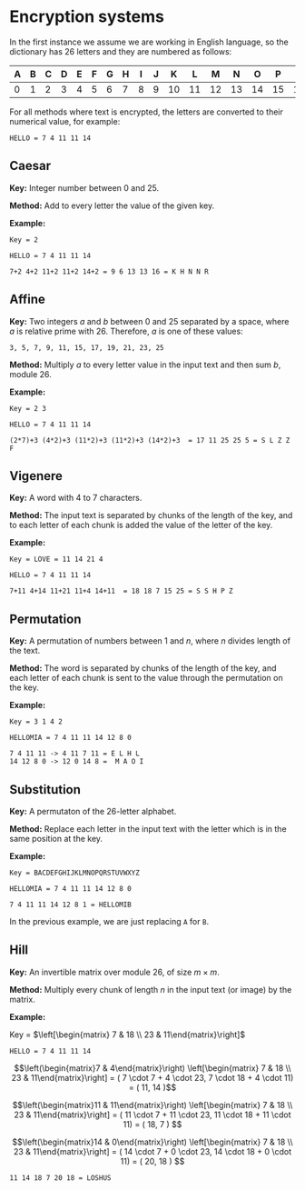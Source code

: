# Encryption systems

In the first instance we assume we are working in English language, so the dictionary has 26 letters and they are numbered as follows:

| A | B | C | D | E | F | G | H | I | J | K  | L  | M  | N  | O  | P  | Q  | R  | S  | T  | U  | V  | W  | X  | Y  | Z  |
|---|---|---|---|---|---|---|---|---|---|----|----|----|----|----|----|----|----|----|----|----|----|----|----|----|----|
| 0 | 1 | 2 | 3 | 4 | 5 | 6 | 7 | 8 | 9 | 10 | 11 | 12 | 13 | 14 | 15 | 16 | 17 | 18 | 19 | 20 | 21 | 22 | 23 | 24 | 25 |

For all methods where text is encrypted, the letters are converted to their numerical value, for example: 

    HELLO = 7 4 11 11 14

## Caesar
**Key:** Integer number between $0$ and $25$.

**Method:** Add to every letter the value of the given key. 

**Example:** 

    Key = 2

    HELLO = 7 4 11 11 14

    7+2 4+2 11+2 11+2 14+2 = 9 6 13 13 16 = K H N N R


## Affine

**Key:** Two integers $a$ and $b$ between $0$ and $25$ separated by a space, where $a$ is relative prime with $26$. Therefore, $a$ is one of these values:

    3, 5, 7, 9, 11, 15, 17, 19, 21, 23, 25

**Method:** Multiply $a$ to every letter value in the input text and then sum $b$, module $26$.

**Example:** 

    Key = 2 3

    HELLO = 7 4 11 11 14

    (2*7)+3 (4*2)+3 (11*2)+3 (11*2)+3 (14*2)+3  = 17 11 25 25 5 = S L Z Z F

## Vigenere
**Key:** A word with 4 to 7 characters.

**Method:** The input text is separated by chunks of the length of the key, and to each letter of each chunk is added the value of the letter of the key.

**Example:** 

    Key = LOVE = 11 14 21 4

    HELLO = 7 4 11 11 14

    7+11 4+14 11+21 11+4 14+11  = 18 18 7 15 25 = S S H P Z


## Permutation
**Key:** A permutation of numbers between $1$ and $n$, where $n$ divides length of the text.

**Method:** The word is separated by chunks of the length of the key, and each letter of each chunk is sent to the value through the permutation on the key.

**Example:** 

    Key = 3 1 4 2 

    HELLOMIA = 7 4 11 11 14 12 8 0

    7 4 11 11 -> 4 11 7 11 = E L H L
    14 12 8 0 -> 12 0 14 8 =  M A O I


## Substitution

**Key:** A permutaton of the 26-letter alphabet.

**Method:** Replace each letter in the input text with the letter which is in the same position at the key.

**Example:** 

    Key = BACDEFGHIJKLMNOPQRSTUVWXYZ 

    HELLOMIA = 7 4 11 11 14 12 8 0

    7 4 11 11 14 12 8 1 = HELLOMIB

In the previous example, we are just replacing `A` for `B`.



## Hill

**Key:** An invertible matrix over module $26$, of size $m \times m$.

**Method:** Multiply every chunk of length $n$ in the input text (or image) by the matrix.

**Example:** 

Key = $\left[\begin{matrix}
    7 & 18 \\
    23 & 11\end{matrix}\right]$

    HELLO = 7 4 11 11 14 

$$\left(\begin{matrix}7 & 4\end{matrix}\right) \left[\begin{matrix} 7 & 18 \\ 23 & 11\end{matrix}\right] =  ( 7 \cdot 7 + 4 \cdot 23, 7 \cdot 18 + 4 \cdot 11) = ( 11, 14 )$$

$$\left(\begin{matrix}11 & 11\end{matrix}\right) \left[\begin{matrix} 7 & 18 \\ 23 & 11\end{matrix}\right] =  ( 11 \cdot 7 + 11 \cdot 23, 11 \cdot 18 + 11 \cdot 11) = ( 18, 7 ) $$
    
$$\left(\begin{matrix}14 & 0\end{matrix}\right) \left[\begin{matrix} 7 & 18 \\ 23 & 11\end{matrix}\right] =  ( 14 \cdot 7 + 0 \cdot 23, 14 \cdot 18 + 0 \cdot 11) = ( 20, 18 ) $$

    11 14 18 7 20 18 = LOSHUS

